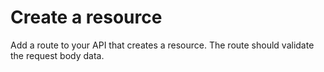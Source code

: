 # Create a resource

Add a route to your API that creates a resource. The route should validate the request body data.